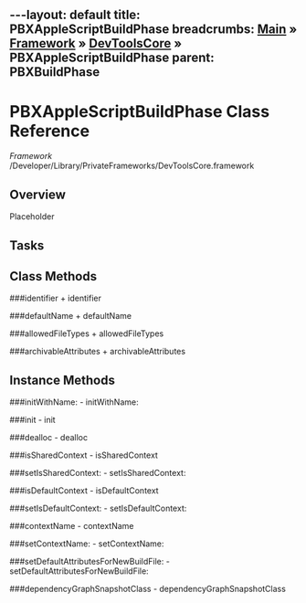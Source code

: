 ---layout: default
title: PBXAppleScriptBuildPhase
breadcrumbs: <a href="/index.html">Main</a> &raquo; <a href="/Frameworks.html">Framework</a> &raquo; <a href="/Frameworks/DevToolsCore.html">DevToolsCore</a> &raquo; PBXAppleScriptBuildPhase
parent: PBXBuildPhase 
---
# PBXAppleScriptBuildPhase Class Reference

*Framework* /Developer/Library/PrivateFrameworks/DevToolsCore.framework

## Overview

Placeholder

## Tasks

## Class Methods

<a name="+identifier"></a>
###identifier
    + identifier

<a name="+defaultName"></a>
###defaultName
    + defaultName

<a name="+allowedFileTypes"></a>
###allowedFileTypes
    + allowedFileTypes

<a name="+archivableAttributes"></a>
###archivableAttributes
    + archivableAttributes

## Instance Methods

<a name="-initWithName:"></a>
###initWithName:
    - initWithName:

<a name="-init"></a>
###init
    - init

<a name="-dealloc"></a>
###dealloc
    - dealloc

<a name="-isSharedContext"></a>
###isSharedContext
    - isSharedContext

<a name="-setIsSharedContext:"></a>
###setIsSharedContext:
    - setIsSharedContext:

<a name="-isDefaultContext"></a>
###isDefaultContext
    - isDefaultContext

<a name="-setIsDefaultContext:"></a>
###setIsDefaultContext:
    - setIsDefaultContext:

<a name="-contextName"></a>
###contextName
    - contextName

<a name="-setContextName:"></a>
###setContextName:
    - setContextName:

<a name="-setDefaultAttributesForNewBuildFile:"></a>
###setDefaultAttributesForNewBuildFile:
    - setDefaultAttributesForNewBuildFile:

<a name="-dependencyGraphSnapshotClass"></a>
###dependencyGraphSnapshotClass
    - dependencyGraphSnapshotClass

